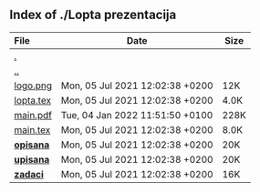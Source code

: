## Index of ./Lopta prezentacija

File | Date | Size
:--- | --- | ---
[.](.) | |
[..](..) | |
[logo.png](logo.png) | Mon, 05 Jul 2021 12:02:38 +0200 | 12K
[lopta.tex](lopta.tex) | Mon, 05 Jul 2021 12:02:38 +0200 | 4.0K
[main.pdf](main.pdf) | Tue, 04 Jan 2022 11:51:50 +0100 | 228K
[main.tex](main.tex) | Mon, 05 Jul 2021 12:02:38 +0200 | 8.0K
[**opisana**](opisana) | Mon, 05 Jul 2021 12:02:38 +0200 | 20K
[**upisana**](upisana) | Mon, 05 Jul 2021 12:02:38 +0200 | 20K
[**zadaci**](zadaci) | Mon, 05 Jul 2021 12:02:38 +0200 | 16K
